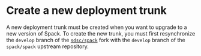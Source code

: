 # Create a new deployment trunk

A new deployment trunk must be created when you want to upgrade to a new version of Spack. To create the new trunk, you must first resynchronize the `develop` branch of the [`sdsc/spack`](https://github.com/sdsc/spack) fork with the `develop` branch of the `spack/spack` upstream repository.
